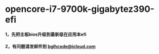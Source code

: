 # opencore-i7-9700k-gigabytez390-efi
#### 1，先把主板bios升级到最新级在应用本efi
#### 2，有问题请发邮件到 bglhcode@icloud.com